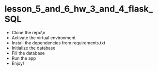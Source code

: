 # lesson_5_and_6_hw_3_and_4_flask_SQL
* Clone the repo\n
* Activate the virtual environment
* Install the dependencies from requirements.txt
* Initialize the database
* Fill the database
* Run the app
* Enjoy!
